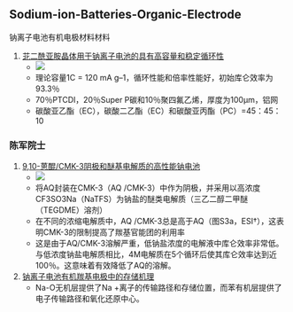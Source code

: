 ## Sodium-ion-Batteries-Organic-Electrode
钠离子电池有机电极材料材料

1. [苝二酰亚胺晶体用于钠离子电池的具有高容量和稳定循环性](A-Perylene-Diimide-Crystal-with-High-Capacity-and-Stable-Cyclability-for-Na-Ion-Batteries/article.md)
   - ![](https://pubs.acs.org/na101/home/literatum/publisher/achs/journals/content/aamick/2015/aamick.2015.7.issue-38/acsami.5b04325/20150924/images/medium/am-2015-04325c_0006.gif)
   - 理论容量1C = 120 mA g–1，循环性能和倍率性能好，初始库仑效率为93.3％
   - 70％PTCDI，20％Super P碳和10％聚四氟乙烯，厚度为100μm，铝网
   - 碳酸亚乙酯（EC），碳酸二乙酯（EC）和碳酸亚丙酯（PC）=45：45：10

### 陈军院士
1. [9,10-蒽醌/CMK-3阴极和醚基电解质的高性能钠电池](./Jun-Chen-2015-High-performance-sodium-batteries-with-the-9-10-anthraquinone-CMK-3-cathode-and-an-ether-based-electrolyte/C5CC02251G.html.md)
   - ![](https://pubs.rsc.org/en/Image/Get?imageInfo.ImageType=GA&imageInfo.ImageIdentifier.ManuscriptID=C5CC02251G&imageInfo.ImageIdentifier.Year=2015)
   - 将AQ封装在CMK-3（AQ /CMK-3）中作为阴极，并采用以高浓度CF3SO3Na（NaTFS）为钠盐的醚类电解质（三乙二醇二甲醚（TEGDME）溶剂）
   - 在不同的浓缩电解质中，AQ /CMK-3总是高于AQ（图S3a，ESI†），这表明CMK-3的限制提高了羰基官能团的利用率
   - 这是由于AQ/CMK-3溶解严重，低钠盐浓度的电解液中库仑效率非常低。与低浓度钠盐电解质相比，4M电解质在5个循环后使其库仑效率达到近100％。这意味着有效降低了AQ的溶解。
2. [钠离子电池有机羰基电极中的存储机理](Jun-Chen-2015-Unraveling-the-storage-mechanism-in-organic-carbonyl-electrodes-for-sodium-ion-batteries/article.md)
   - Na-O无机层提供了Na +离子的传输路径和存储位置，而苯有机层提供了电子传输路径和氧化还原中心。
